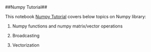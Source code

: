 ##Numpy Tutorial##

This notebook [Numpy Tutorial](https://github.com/Zahra-Bakhtiari/Numpy_Tutorial/blob/main/Python_Basics_with_Numpy.ipynb) covers below topics on Numpy library: 

1) Numpy functions and numpy matrix/vector operations

2) Broadcasting

3) Vectorization
